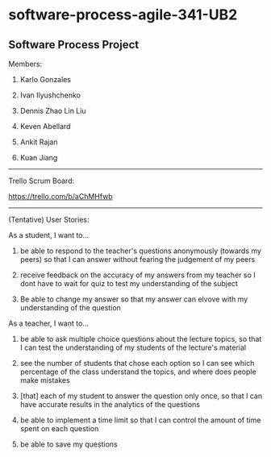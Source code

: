 # software-process-agile-341-UB2
Software Process Project
----------------------------
Members:

1.	Karlo Gonzales

2.	Ivan Ilyushchenko

3.	Dennis Zhao Lin Liu

4.	Keven Abellard

5.	Ankit Rajan

6.  Kuan Jiang

----------------------------
Trello Scrum Board:

https://trello.com/b/aChMHfwb

---------------------------
(Tentative) User Stories:

As a student, I want to...

1. be able to respond to the teacher's questions anonymously (towards my peers) so that I can answer without fearing the judgement of my peers

2. receive feedback on the accuracy of my answers from my teacher so I dont have to wait for quiz to test my understanding of the subject

3. Be able to change my answer so that my answer can elvove with my understanding of the question

As a teacher, I want to...

1. be able to ask multiple choice questions about the lecture topics, so that I can test the understanding of my students of the lecture's material

2. see the number of students that chose each option so I can see which percentage of the class understand the topics, and where does people make mistakes

3. [that] each of my student to answer the question only once, so that I can have accurate results in the analytics of the questions

4. be able to implement a time limit so that I can control the amount of time spent on each question

5. be able to save my questions

